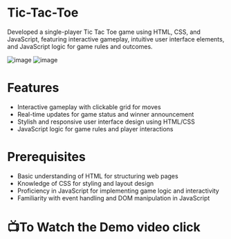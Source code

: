 # Tic-Tac-Toe
Developed a single-player Tic Tac Toe game using HTML, CSS, and JavaScript, featuring interactive gameplay, intuitive user interface elements, and JavaScript logic for game rules and outcomes.

![image](https://github.com/ShrutiDagar/Tic-Tac-Toe/assets/98103256/5a2712f0-0ea8-4c6a-9710-d0af91758977)
![image](https://github.com/ShrutiDagar/Tic-Tac-Toe/assets/98103256/cf47e5be-6dba-4dd0-a1b2-5a288b22de4a)


# Features

- Interactive gameplay with clickable grid for moves
- Real-time updates for game status and winner announcement
- Stylish and responsive user interface design using HTML/CSS
- JavaScript logic for game rules and player interactions


# Prerequisites

- Basic understanding of HTML for structuring web pages
- Knowledge of CSS for styling and layout design
- Proficiency in JavaScript for implementing game logic and interactivity
- Familiarity with event handling and DOM manipulation in JavaScript


# 📺To Watch the Demo video click 
